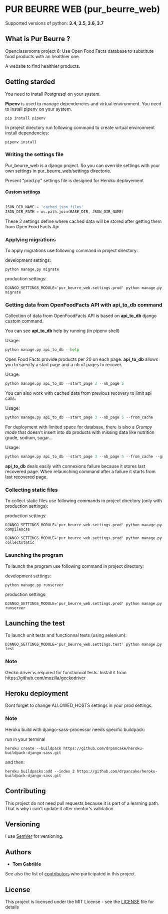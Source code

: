 # PUR BEURRE WEB (pur_beurre_web)


Supported versions of python: **3.4, 3.5, 3.6, 3.7**


## What is Pur Beurre ?

Openclassrooms project 8: Use Open Food Facts database to substitute food products with an healthier one.

A website to find healthier products.


## Getting starded

You need to install Postgresql on your system.


**Pipenv** is used to manage dependencies and virtual environment. 
You need to install pipenv on your system.

```
pip install pipenv
```
In project directory run following command to create virtual environment install dependencies:

```
pipenv install
```


### Writing the settings file

Pur_beurre_web is a django project. So you can override settings with your own settings in pur_beurre_web/settings directorie.

Present "prod.py" settings file is designed for Heroku deployement

#### Custom settings


```python

JSON_DIR_NAME = 'cached_json_files'
JSON_DIR_PATH = os.path.join(BASE_DIR, JSON_DIR_NAME)

```

These 2 settings define where cached data will be stored after getting them from Open Food Facts Api

### Applying migrations

To apply migrations use following command in project directory:

development settings:
```shell
python manage.py migrate
```

production settings:
```shell
DJANGO_SETTINGS_MODULE='pur_beurre_web.settings.prod' python manage.py migrate
```

### Getting data from OpenFoodFacts API with api_to_db command

Collection of data from OpenFoodFacts API is based on **api_to_db** django custom command.

You can see **api_to_db** help by running (in pipenv shell)

Usage:
```python
python manage.py api_to_db --help
```

Open Food Facts provide products per 20 on each page. 
**api_to_db** allows you to specify a start page and a nb of pages to recover.

Usage:
```python
python manage.py api_to_db --start_page 3 --nb_page 5
```

You can also work with cached data from previous recovery to limit api calls.

Usage:
```python
python manage.py api_to_db --start_page 3 --nb_page 5 --from_cache
```

For deployment with limited space for database, there is also a *Grumpy mode* that doesn't insert into db products with missing data like nutrition grade, sodium, sugar...

Usage:
```python
python manage.py api_to_db --start_page 3 --nb_page 5 --from_cache --grumpy_mode
```

**api_to_db** deals easily with connexions failure because it stores last recovered page. When relaunching command after a failure it starts from last recovered page.


### Collecting static files

To collect static files use following commands in project directory (only with production settings):

production settings:
```shell
DJANGO_SETTINGS_MODULE='pur_beurre_web.settings.prod' python manage.py compilescss

DJANGO_SETTINGS_MODULE='pur_beurre_web.settings.prod' python manage.py collectstatic
```

### Launching the program

To launch the program use following command in project directory:

development settings:
```shell
python manage.py runserver
```

production settings:
```shell
DJANGO_SETTINGS_MODULE='pur_beurre_web.settings.prod' python manage.py runserver
```


## Launching the test

To launch unit tests and functionnal tests (using selenium):

```shell
DJANGO_SETTINGS_MODULE='pur_beurre_web.settings.test' python manage.py test
```


### Note
Gecko driver is required for functionnal tests.
Install it from https://github.com/mozilla/geckodriver


## Heroku deployment

Dont forget to change ALLOWED_HOSTS settings in your prod settings.


### Note
Heroku build with django-sass-processor needs specific buildpack:

run in your terminal
```
heroku create --buildpack https://github.com/drpancake/heroku-buildpack-django-sass.git
```

and then:
```
heroku buildpacks:add --index 2 https://github.com/drpancake/heroku-buildpack-django-sass.git
```


## Contributing

This project do not need pull requests because it is part of a learning path. That is why i can't update it after mentor's validation.

## Versioning

I use [SemVer](http://semver.org/) for versioning. 

## Authors

* **Tom Gabrièle**

See also the list of [contributors](https://github.com/tomlemeuch/pur_beurre_web/graphs/contributors) who participated in this project.

## License

This project is licensed under the MIT License - see the [LICENSE](https://github.com/tomlemeuch/pur_beurre_web/blob/master/LICENSE) file for details








